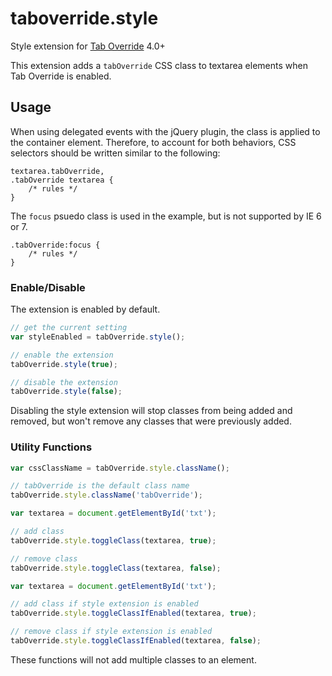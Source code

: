 # taboverride.style

Style extension for [Tab Override](https://github.com/wjbryant/taboverride) 4.0+

This extension adds a `tabOverride` CSS class to textarea elements when Tab Override is enabled.

## Usage

When using delegated events with the jQuery plugin, the class is applied to the
container element. Therefore, to account for both behaviors, CSS selectors
should be written similar to the following:

```
textarea.tabOverride,
.tabOverride textarea {
    /* rules */
}
```

The `focus` psuedo class is used in the example, but is not supported by IE 6 or 7.

```
.tabOverride:focus {
    /* rules */
}
```

### Enable/Disable

The extension is enabled by default.

```javascript
// get the current setting
var styleEnabled = tabOverride.style();
```

```javascript
// enable the extension
tabOverride.style(true);
```

```javascript
// disable the extension
tabOverride.style(false);
```

Disabling the style extension will stop classes from being added and
removed, but won't remove any classes that were previously added.

### Utility Functions

```javascript
var cssClassName = tabOverride.style.className();

// tabOverride is the default class name
tabOverride.style.className('tabOverride');
```

```javascript
var textarea = document.getElementById('txt');

// add class
tabOverride.style.toggleClass(textarea, true);

// remove class
tabOverride.style.toggleClass(textarea, false);
```

```javascript
var textarea = document.getElementById('txt');

// add class if style extension is enabled
tabOverride.style.toggleClassIfEnabled(textarea, true);

// remove class if style extension is enabled
tabOverride.style.toggleClassIfEnabled(textarea, false);
```

These functions will not add multiple classes to an element.